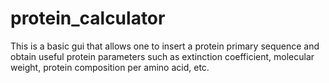 # protein_calculator
This is a basic gui that allows one to insert a protein primary sequence and obtain useful protein parameters such as extinction coefficient, molecular weight, protein composition per amino acid, etc.
